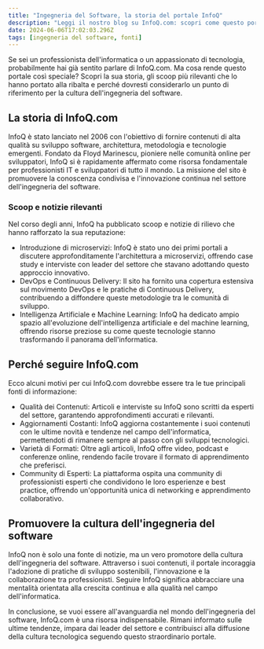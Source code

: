 ```yaml
---
title: "Ingegneria del Software, la storia del portale InfoQ"
description: "Leggi il nostro blog su InfoQ.com: scopri come questo portale rivoluziona l'ingegneria del software con contenuti di alta qualità, aggiornamenti costanti e una community di esperti."
date: 2024-06-06T17:02:03.296Z
tags: [ingegneria del software, fonti]
---
```


Se sei un professionista dell'informatica o un appassionato di tecnologia, probabilmente hai già sentito parlare di InfoQ.com. Ma cosa rende questo portale così speciale? Scopri la sua storia, gli scoop più rilevanti che lo hanno portato alla ribalta e perché dovresti considerarlo un punto di riferimento per la cultura dell'ingegneria del software.

## La storia di InfoQ.com

InfoQ è stato lanciato nel 2006 con l'obiettivo di fornire contenuti di alta qualità su sviluppo software, architettura, metodologia e tecnologie emergenti. Fondato da Floyd Marinescu, pioniere nelle comunità online per sviluppatori, InfoQ si è rapidamente affermato come risorsa fondamentale per professionisti IT e sviluppatori di tutto il mondo. La missione del sito è promuovere la conoscenza condivisa e l'innovazione continua nel settore dell'ingegneria del software.

### Scoop e notizie rilevanti
Nel corso degli anni, InfoQ ha pubblicato scoop e notizie di rilievo che hanno rafforzato la sua reputazione:

* Introduzione di microservizi: InfoQ è stato uno dei primi portali a discutere approfonditamente l'architettura a microservizi, offrendo case study e interviste con leader del settore che stavano adottando questo approccio innovativo.
* DevOps e Continuous Delivery: Il sito ha fornito una copertura estensiva sul movimento DevOps e le pratiche di Continuous Delivery, contribuendo a diffondere queste metodologie tra le comunità di sviluppo.
* Intelligenza Artificiale e Machine Learning: InfoQ ha dedicato ampio spazio all'evoluzione dell'intelligenza artificiale e del machine learning, offrendo risorse preziose su come queste tecnologie stanno trasformando il panorama dell'informatica.

## Perché seguire InfoQ.com

Ecco alcuni motivi per cui InfoQ.com dovrebbe essere tra le tue principali fonti di informazione:

* Qualità dei Contenuti: Articoli e interviste su InfoQ sono scritti da esperti del settore, garantendo approfondimenti accurati e rilevanti.
* Aggiornamenti Costanti: InfoQ aggiorna costantemente i suoi contenuti con le ultime novità e tendenze nel campo dell'informatica, permettendoti di rimanere sempre al passo con gli sviluppi tecnologici.
* Varietà di Formati: Oltre agli articoli, InfoQ offre video, podcast e conferenze online, rendendo facile trovare il formato di apprendimento che preferisci.
* Community di Esperti: La piattaforma ospita una community di professionisti esperti che condividono le loro esperienze e best practice, offrendo un'opportunità unica di networking e apprendimento collaborativo.

## Promuovere la cultura dell'ingegneria del software

InfoQ non è solo una fonte di notizie, ma un vero promotore della cultura dell'ingegneria del software. Attraverso i suoi contenuti, il portale incoraggia l'adozione di pratiche di sviluppo sostenibili, l'innovazione e la collaborazione tra professionisti. Seguire InfoQ significa abbracciare una mentalità orientata alla crescita continua e alla qualità nel campo dell'informatica.

In conclusione, se vuoi essere all'avanguardia nel mondo dell'ingegneria del software, InfoQ.com è una risorsa indispensabile. Rimani informato sulle ultime tendenze, impara dai leader del settore e contribuisci alla diffusione della cultura tecnologica seguendo questo straordinario portale.
